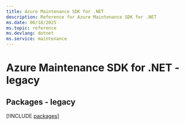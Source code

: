 ```yaml
---
title: Azure Maintenance SDK for .NET
description: Reference for Azure Maintenance SDK for .NET
ms.date: 06/18/2025
ms.topic: reference
ms.devlang: dotnet
ms.service: maintenance
---
```

# Azure Maintenance SDK for .NET - legacy
## Packages - legacy
[!INCLUDE [packages](maintenance-index.md)]